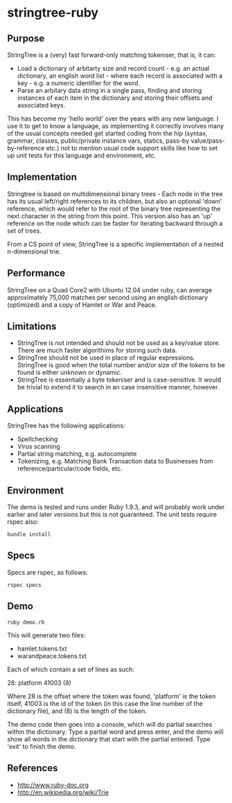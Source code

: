 # stringtree-ruby

## Purpose

StringTree is a (very) fast forward-only matching tokeniser, that is, it can:

* Load a dictionary of arbitarty size and record count - e.g. an actual dictionary, an english word list - where each record is associated with a key - e.g. a numeric identifier for the word.
* Parse an arbitary data string in a single pass, finding and storing instances of each item in the dictionary and storing their offsets and associated keys.

This has become my 'hello world' over the years with any new language. I use it to get to know a language, as implementing it correctly involves many of the usual concepts needed get started coding from the hip (syntax, grammar, classes, public/private instance vars, statics, pass-by value/pass-by-reference etc.) not to mention usual code support skills like how to set up unit tests for this language and environment, etc.

## Implementation

Stringtree is based on multidimensional binary trees - Each node in the tree has its usual left/right references to its children, but also an optional 'down' reference, which would refer to the root of the binary tree representing the next character in the string from this point. This version also has an 'up' reference on the node which can be faster for iterating backward through a set of trees.

From a CS point of view, StringTree is a specific implementation of a nested n-dimensional trie.

## Performance

StringTree on a Quad Core2 with Ubuntu 12.04 under ruby, can average approximately 75,000 matches per second using an english dictionary (optimized) and a copy of Hamlet or War and Peace.

## Limitations

* StringTree is not intended and should not be used as a key/value store. There are much faster algorithims for storing such data. 
* StringTree should not be used in place of regular expressions. StringTree is good when the total number and/or size of the tokens to be found is either unknown or dynamic.
* StringTree is essentially a byte tokeniser and is case-sensitive. It would be trivial to extend it to search in an case insensitive manner, however.

## Applications

StringTree has the following applications:

* Spellchecking
* Virus scanning
* Partial string matching, e.g. autocomplete
* Tokenizing, e.g. Matching Bank Transaction data to Businesses from reference/particular/code fields, etc.

## Environment

The demo is tested and runs under Ruby 1.9.3, and will probably work under earlier and later versions but this is not guaranteed. The unit tests require rspec also:

    bundle install

## Specs
Specs are rspec, as follows:

    rspec specs

## Demo

    ruby demo.rb

This will generate two files:

* hamlet.tokens.txt
* warandpeace.tokens.txt

Each of which contain a set of lines as such:

28: platform 41003 (8)

Where 28 is the offset where the token was found, 'platform' is the token itself, 41003 is the id of the token (in this case the line number of the dictionary file), and (8) is the length of the token.

The demo code then goes into a console, which will do partial searches within the dictionary. Type a partial word and press enter, and the demo will show all words in the dictionary that start with the partial entered.
Type 'exit' to finish the demo.

## References

* http://www.ruby-doc.org
* http://en.wikipedia.org/wiki/Trie